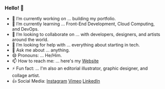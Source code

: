 ### Hello! 👋

<!--
**imjavierpalma/imjavierpalma** is a ✨ _special_ ✨ repository because its `README.md` (this file) appears on your GitHub profile.

Here are some ideas to get you started:
-->

- 🔭 I’m currently working on ... building my portfolio.
- 🌱 I’m currently learning ... Front-End Development, Cloud Computing, and DevOps.
- 👯 I’m looking to collaborate on ... with developers, designers, and artists around the world.
- 🤔 I’m looking for help with ... everything about starting in tech.
- 💬 Ask me about ... anything.
- 😄 Pronouns: ... He/Him.
- 📫 How to reach me: ... here's my [Website](https://www.imjavierpalma.xyz)
- ⚡ Fun fact: ... I'm also an editorial illustrator, graphic designer, and collage artist.
- :+1: Social Media: [Instagram](https://instagram.com/imjavierpalma)
                    [Vimeo](https://vimeo.com/imjavierpalma)
                    [LinkedIn](https://www.linkedin.com/in/imjavierpalma)
              
